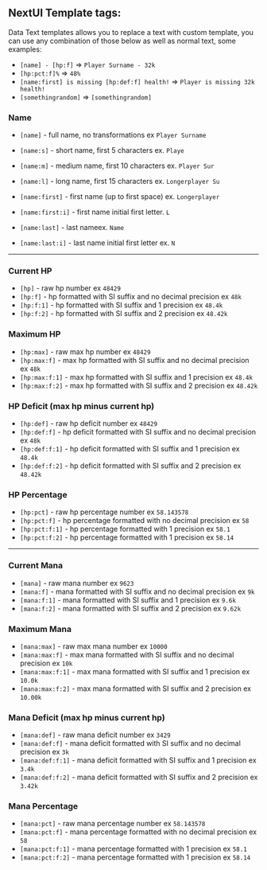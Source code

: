 ## NextUI Template tags:

Data Text templates allows you to replace a text with custom template,
you can use any combination of those below as well as normal text,
some examples:

* `[name] - [hp:f]` => `Player Surname - 32k`
* `[hp:pct:f]%` => `48%`
* `[name:first] is missing [hp:def:f] health!` => `Player is missing 32k health!`
* `[somethingrandom]` => `[somethingrandom]`

### Name

* `[name]` - full name, no transformations ex `Player Surname`
* `[name:s]` - short name, first 5 characters ex. `Playe`
* `[name:m]` - medium name, first 10 characters ex. `Player Sur`
* `[name:l]` - long name, first 15 characters ex. `Longerplayer Su`

* `[name:first]` - first name (up to first space) ex. `Longerplayer`
* `[name:first:i]` - first name initial first letter. `L`
* `[name:last]` - last nameex. `Name`
* `[name:last:i]` - last name initial first letter ex. `N`

---

### Current HP

* `[hp]` - raw hp number ex `48429`
* `[hp:f]` - hp formatted with SI suffix and no decimal precision ex `48k`
* `[hp:f:1]` - hp formatted with SI suffix and 1 precision ex `48.4k`
* `[hp:f:2]` - hp formatted with SI suffix and 2 precision ex `48.42k`

### Maximum HP

* `[hp:max]` - raw max hp number ex `48429`
* `[hp:max:f]` - max hp formatted with SI suffix and no decimal precision ex `48k`
* `[hp:max:f:1]` - max hp formatted with SI suffix and 1 precision ex `48.4k`
* `[hp:max:f:2]` - max hp formatted with SI suffix and 2 precision ex `48.42k`

### HP Deficit (max hp minus current hp)

* `[hp:def]` - raw hp deficit number ex `48429`
* `[hp:def:f]` - hp deficit formatted with SI suffix and no decimal precision ex `48k`
* `[hp:def:f:1]` - hp deficit formatted with SI suffix and 1 precision ex `48.4k`
* `[hp:def:f:2]` - hp deficit formatted with SI suffix and 2 precision ex `48.42k`


### HP Percentage

* `[hp:pct]` - raw hp percentage number ex `58.143578`
* `[hp:pct:f]` - hp percentage formatted with no decimal precision ex `58`
* `[hp:pct:f:1]` - hp percentage formatted with 1 precision ex `58.1`
* `[hp:pct:f:2]` - hp percentage formatted with 1 precision ex `58.14`

---

### Current Mana

* `[mana]` - raw mana number ex `9623`
* `[mana:f]` - mana formatted with SI suffix and no decimal precision ex `9k`
* `[mana:f:1]` - mana formatted with SI suffix and 1 precision ex `9.6k`
* `[mana:f:2]` - mana formatted with SI suffix and 2 precision ex `9.62k`

### Maximum Mana

* `[mana:max]` - raw max mana number ex `10000`
* `[mana:max:f]` - max mana formatted with SI suffix and no decimal precision ex `10k`
* `[mana:max:f:1]` - max mana formatted with SI suffix and 1 precision ex `10.0k`
* `[mana:max:f:2]` - max mana formatted with SI suffix and 2 precision ex `10.00k`

### Mana Deficit (max hp minus current hp)

* `[mana:def]` - raw mana deficit number ex `3429`
* `[mana:def:f]` - mana deficit formatted with SI suffix and no decimal precision ex `3k`
* `[mana:def:f:1]` - mana deficit formatted with SI suffix and 1 precision ex `3.4k`
* `[mana:def:f:2]` - mana deficit formatted with SI suffix and 2 precision ex `3.42k`

### Mana Percentage

* `[mana:pct]` - raw mana percentage number ex `58.143578`
* `[mana:pct:f]` - mana percentage formatted with no decimal precision ex `58`
* `[mana:pct:f:1]` - mana percentage formatted with 1 precision ex `58.1`
* `[mana:pct:f:2]` - mana percentage formatted with 1 precision ex `58.14`


